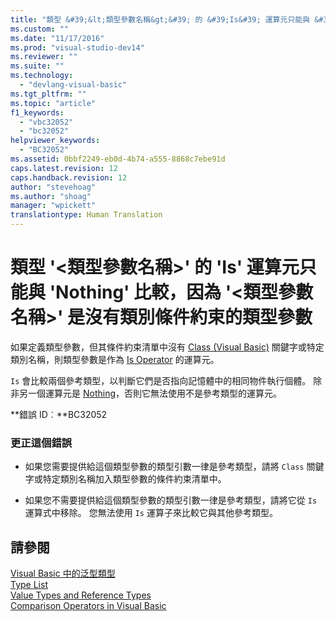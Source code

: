 ```yaml
---
title: "類型 &#39;&lt;類型參數名稱&gt;&#39; 的 &#39;Is&#39; 運算元只能與 &#39;Nothing&#39; 比較，因為 &#39;&lt;類型參數名稱&gt;&#39; 是沒有類別條件約束的類型參數 | Microsoft Docs"
ms.custom: ""
ms.date: "11/17/2016"
ms.prod: "visual-studio-dev14"
ms.reviewer: ""
ms.suite: ""
ms.technology: 
  - "devlang-visual-basic"
ms.tgt_pltfrm: ""
ms.topic: "article"
f1_keywords: 
  - "vbc32052"
  - "bc32052"
helpviewer_keywords: 
  - "BC32052"
ms.assetid: 0bbf2249-eb0d-4b74-a555-8868c7ebe91d
caps.latest.revision: 12
caps.handback.revision: 12
author: "stevehoag"
ms.author: "shoag"
manager: "wpickett"
translationtype: Human Translation
---
```

# 類型 &#39;&lt;類型參數名稱&gt;&#39; 的 &#39;Is&#39; 運算元只能與 &#39;Nothing&#39; 比較，因為 &#39;&lt;類型參數名稱&gt;&#39; 是沒有類別條件約束的類型參數
如果定義類型參數，但其條件約束清單中沒有 [Class \(Visual Basic\)](http://msdn.microsoft.com/zh-tw/0777c6e6-46bc-451b-ad70-57b49d4ef4f7) 關鍵字或特定類別名稱，則類型參數是作為 [Is Operator](../../visual-basic/language-reference/operators/is-operator.md) 的運算元。  
  
 `Is` 會比較兩個參考類型，以判斷它們是否指向記憶體中的相同物件執行個體。 除非另一個運算元是 [Nothing](../../visual-basic/language-reference/nothing.md)，否則它無法使用不是參考類型的運算元。  
  
 **錯誤 ID︰**BC32052  
  
### 更正這個錯誤  
  
-   如果您需要提供給這個類型參數的類型引數一律是參考類型，請將 `Class` 關鍵字或特定類別名稱加入類型參數的條件約束清單中。  
  
-   如果您不需要提供給這個類型參數的類型引數一律是參考類型，請將它從 `Is` 運算式中移除。 您無法使用 `Is` 運算子來比較它與其他參考類型。  
  
## 請參閱  
 [Visual Basic 中的泛型類型](../../visual-basic/programming-guide/language-features/data-types/generic-types.md)   
 [Type List](../../visual-basic/language-reference/statements/type-list.md)   
 [Value Types and Reference Types](../../visual-basic/programming-guide/language-features/data-types/value-types-and-reference-types.md)   
 [Comparison Operators in Visual Basic](../../visual-basic/programming-guide/language-features/operators-and-expressions/comparison-operators.md)